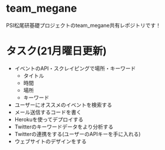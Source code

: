# team_megane
PSI松尾研基礎プロジェクトのteam_megane共有レポジトリです！


# タスク(21月曜日更新)
- イベントのAPI・スクレイピングで場所・キーワード
	- タイトル
	- 時間
	- 場所
	- キーワード
- ユーザーにオススメのイベントを検索する
- メール送信するコードを書く
- Herokuを使ってデプロイする
- Twitterのキーワードデータをより分析する
- Twitterの連携をする(ユーザーのAPIキーを手に入れる)
- ウェブサイトのデザインをする




